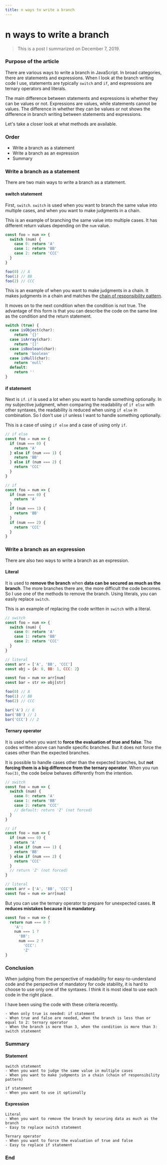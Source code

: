 ```yaml
---
title: n ways to write a branch
---
```

# n ways to write a branch
> This is a post I summarized on December 7, 2019.

### Purpose of the article
There are various ways to write a branch in JavaScript. In broad categories, there are statements and expressions. When I look at the branch writing code I use, statements are typically `switch` and `if`, and expressions are ternary operators and literals.

The main difference between statements and expressions is whether they can be values or not. Expressions are values, while statements cannot be values. The difference in whether they can be values or not shows the difference in branch writing between statements and expressions.

Let's take a closer look at what methods are available.

### Order
- Write a branch as a statement
- Write a branch as an expression
- Summary

### Write a branch as a statement
There are two main ways to write a branch as a statement.

#### switch statement
First, `switch`. `switch` is used when you want to branch the same value into multiple cases, and when you want to make judgments in a chain.

This is an example of branching the same value into multiple cases. It has different return values depending on the `num` value.
```js
const foo = num => {
  switch (num) {
    case 0: return 'A'
    case 1: return 'BB'
    case 2: return 'CCC'
  }
}

foo(0) // A
foo(1) // BB
foo(2) // CCC
```

This is an example of when you want to make judgments in a chain. It makes judgments in a chain and matches the [chain of responsibility pattern](https://the-next-web-research-lab.github.io/fe-dev/design-patterns/gof/behavioral.html#%E1%84%8E%E1%85%A2%E1%86%A8%E1%84%8B%E1%85%B5%E1%86%B7%E1%84%8B%E1%85%A7%E1%86%AB%E1%84%89%E1%85%AB-chain-of-responsibility).

It moves on to the next condition when the condition is not true. The advantage of this form is that you can describe the code on the same line as the condition and the return statement.

```js
switch (true) {
  case isObject(char):
    return '{}'
  case isArray(char):
    return '[]'
  case isBoolean(char):
    return 'boolean'
  case isNull(char):
    return 'null'
  default:
    return ''
}
```

#### if statement
Next is `if`. `if` is used a lot when you want to handle something optionally. In my subjective judgment, when comparing the readability of `if else` with other syntaxes, the readability is reduced when using `if else` in combination. So I don't use `if` unless I want to handle something optionally.

This is a case of using `if else` and a case of using only `if`.
```js
// if else
const foo = num => {
  if (num === 0) {
    return 'A'
  } else if (num === 1) {
    return 'BB'
  } else if (num === 2) {
    return 'CCC'
  }
}

// if
const foo = num => {
  if (num === 0) {
    return 'A'
  }
  if (num === 1) {
    return 'BB'
  }
  if (num === 2) {
    return 'CCC'
  }
}
```

### Write a branch as an expression
There are also two ways to write a branch as an expression.

#### Literal
It is used to **remove the branch** when **data can be secured as much as the branch**. The more branches there are, the more difficult the code becomes. So I use one of the methods to remove the branch. Using literals, you can easily replace `switch`.

This is an example of replacing the code written in `switch` with a literal.
```js
// switch
const foo = num => {
  switch (num) {
    case 0: return 'A'
    case 1: return 'BB'
    case 2: return 'CCC'
  }
}

// literal
const arr = ['A', 'BB', 'CCC']
const obj = {A: 0, BB: 1, CCC: 2}

const foo = num => arr[num]
const bar = str => obj[str]

foo(0) // A
foo(1) // BB
foo(2) // CCC

bar('A') // 0
bar('BB') // 1
bar('CCC') // 2
```

#### Ternary operator
It is used when you want to **force the evaluation of true and false**. The codes written above can handle specific branches. But it does not force the cases other than the expected branches.

It is possible to handle cases other than the expected branches, but **not forcing them is a big difference from the ternary operator**. When you run `foo(3)`, the code below behaves differently from the intention.

```js
// switch
const foo = num => {
  switch (num) {
    case 0: return 'A'
    case 1: return 'BB'
    case 2: return 'CCC'
    // default: return 'Z' (not forced)
  }
}

// if
const foo = num => {
  if (num === 0) {
    return 'A'
  } else if (num === 1) {
    return 'BB'
  } else if (num === 2) {
    return 'CCC'
  }
  // return 'Z' (not forced)
}

// literal
const arr = ['A', 'BB', 'CCC']
const foo = num => arr[num]
```

But you can use the ternary operator to prepare for unexpected cases. **It reduces mistakes because it is mandatory**.
```js
const foo = num => {
  return num === 0 ?
    'A':
    num === 1 ?
      'BB':
      num === 2 ?
        'CCC':
        'Z'
}
```

### Conclusion
When judging from the perspective of readability for easy-to-understand code and the perspective of mandatory for code stability, it is hard to choose to use only one of the syntaxes. I think it is most ideal to use each code in the right place.

I have been using the code with these criteria recently.
```
- When only true is needed: if statement
- When true and false are needed, when the branch is less than or equal to 2: ternary operator
- When the branch is more than 3, when the condition is more than 3: switch statement
```

### Summary
#### Statement
```
switch statement
- When you want to judge the same value in multiple cases
- When you want to make judgments in a chain (chain of responsibility pattern)

if statement
- When you want to use it optionally
```

#### Expression
```
Literal
- When you want to remove the branch by securing data as much as the branch
- Easy to replace switch statement

Ternary operator
- When you want to force the evaluation of true and false
- Easy to replace if statement
```

### End
